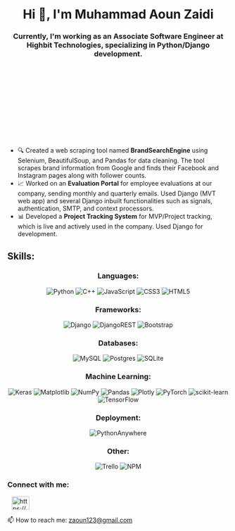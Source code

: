<h1 align="center">Hi 👋, I'm Muhammad Aoun Zaidi</h1>
<h3 align="center">Currently, I'm working as an Associate Software Engineer at Highbit Technologies, specializing in Python/Django development.</h3>
<ul style="margin-top: 200px">
  <li>🔍 Created a web scraping tool named <strong>BrandSearchEngine</strong> using Selenium, BeautifulSoup, and Pandas for data cleaning. The tool scrapes brand information from Google and finds their Facebook and Instagram pages along with follower counts.</li>
  <li>📈 Worked on an <strong>Evaluation Portal</strong> for employee evaluations at our company, sending monthly and quarterly emails. Used Django (MVT web app) and several Django inbuilt functionalities such as signals, authentication, SMTP, and context processors.</li>
  <li>📊 Developed a <strong>Project Tracking System</strong> for MVP/Project tracking, which is live and actively used in the company. Used Django for development.</li>
</ul>

<h2>Skills:</h2>

<h3 align="center">Languages:</h3>
<p align="center">
    <img src="https://img.shields.io/badge/python-3670A0?style=for-the-badge&logo=python&logoColor=ffdd54" alt="Python"/>
    <img src="https://img.shields.io/badge/c++-%2300599C.svg?style=for-the-badge&logo=c%2B%2B&logoColor=white" alt="C++"/>
    <img src="https://img.shields.io/badge/javascript-%23323330.svg?style=for-the-badge&logo=javascript&logoColor=%23F7DF1E" alt="JavaScript"/>
    <img src="https://img.shields.io/badge/css3-%231572B6.svg?style=for-the-badge&logo=css3&logoColor=white" alt="CSS3"/>
    <img src="https://img.shields.io/badge/html5-%23E34F26.svg?style=for-the-badge&logo=html5&logoColor=white" alt="HTML5"/>
</p>

<h3 align="center">Frameworks:</h3>
<p align="center">
    <img src="https://img.shields.io/badge/django-%23092E20.svg?style=for-the-badge&logo=django&logoColor=white" alt="Django"/>
    <img src="https://img.shields.io/badge/DJANGO-REST-ff1709?style=for-the-badge&logo=django&logoColor=white&color=ff1709&labelColor=gray" alt="DjangoREST"/>
    <img src="https://img.shields.io/badge/bootstrap-%238511FA.svg?style=for-the-badge&logo=bootstrap&logoColor=white" alt="Bootstrap"/>
</p>

<h3 align="center">Databases:</h3>
<p align="center">
    <img src="https://img.shields.io/badge/mysql-4479A1.svg?style=for-the-badge&logo=mysql&logoColor=white" alt="MySQL"/>
    <img src="https://img.shields.io/badge/postgres-%23316192.svg?style=for-the-badge&logo=postgresql&logoColor=white" alt="Postgres"/>
    <img src="https://img.shields.io/badge/sqlite-%2307405e.svg?style=for-the-badge&logo=sqlite&logoColor=white" alt="SQLite"/>
</p>

<h3 align="center">Machine Learning:</h3>
<p align="center">
    <img src="https://img.shields.io/badge/Keras-%23D00000.svg?style=for-the-badge&logo=Keras&logoColor=white" alt="Keras"/>
    <img src="https://img.shields.io/badge/Matplotlib-%23ffffff.svg?style=for-the-badge&logo=Matplotlib&logoColor=black" alt="Matplotlib"/>
    <img src="https://img.shields.io/badge/numpy-%23013243.svg?style=for-the-badge&logo=numpy&logoColor=white" alt="NumPy"/>
    <img src="https://img.shields.io/badge/pandas-%23150458.svg?style=for-the-badge&logo=pandas&logoColor=white" alt="Pandas"/>
    <img src="https://img.shields.io/badge/Plotly-%233F4F75.svg?style=for-the-badge&logo=plotly&logoColor=white" alt="Plotly"/>
    <img src="https://img.shields.io/badge/PyTorch-%23EE4C2C.svg?style=for-the-badge&logo=PyTorch&logoColor=white" alt="PyTorch"/>
    <img src="https://img.shields.io/badge/scikit--learn-%23F7931E.svg?style=for-the-badge&logo=scikit-learn&logoColor=white" alt="scikit-learn"/>
    <img src="https://img.shields.io/badge/TensorFlow-%23FF6F00.svg?style=for-the-badge&logo=TensorFlow&logoColor=white" alt="TensorFlow"/>
</p>

<h3 align="center">Deployment:</h3>
<p align="center">
    <img src="https://img.shields.io/badge/pythonanywhere-%232F9FD7.svg?style=for-the-badge&logo=pythonanywhere&logoColor=151515" alt="PythonAnywhere"/>
</p>

<h3 align="center">Other:</h3>
<p align="center">
    <img src="https://img.shields.io/badge/Trello-%23026AA7.svg?style=for-the-badge&logo=Trello&logoColor=white" alt="Trello"/>
    <img src="https://img.shields.io/badge/NPM-%23CB3837.svg?style=for-the-badge&logo=npm&logoColor=white" alt="NPM"/>
</p>

<h3 align="left">Connect with me:</h3>
<p align="left">
<a href="https://linkedin.com/in/https://www.linkedin.com/in/muhammadaounzaidi/" target="blank" style="margin: 10px;">
    <img align="center" src="https://raw.githubusercontent.com/rahuldkjain/github-profile-readme-generator/master/src/images/icons/Social/linked-in-alt.svg" alt="https://www.linkedin.com/in/muhammadaounzaidi/" height="30" width="40" />
</a>
</p>

📫 How to reach me: [zaoun123@gmail.com](mailto:zaoun123@gmail.com)
